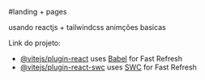 #landing + pages

usando reactjs + tailwindcss animções basicas

Link do projeto:

- [@vitejs/plugin-react](https://pages-fawn-delta.vercel.app/) uses [Babel](https://babeljs.io/) for Fast Refresh
- [@vitejs/plugin-react-swc](https://github.com/vitejs/vite-plugin-react-swc) uses [SWC](https://swc.rs/) for Fast Refresh
